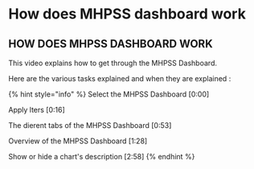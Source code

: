 # How does MHPSS dashboard work

## **HOW DOES MHPSS DASHBOARD WORK**

This video explains how to get through the MHPSS Dashboard.

Here are the various tasks explained and when they are explained :

{% hint style="info" %}
Select the MHPSS Dashboard \[0:00]&#x20;

Apply lters \[0:16]

The dierent tabs of the MHPSS Dashboard \[0:53]&#x20;

Overview of the MHPSS Dashboard \[1:28]

Show or hide a chart's description \[2:58]
{% endhint %}
